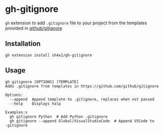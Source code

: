 # gh-gitignore

`gh` extension to add `.gitignore` file to your project from the templates provided in [github/gitignore](https://github.com/github/gitignore)

## Installation
```
gh extension install sh4x2/gh-gitignore
```

## Usage
```
gh gitignore [OPTIONS] [TEMPLATE]
Adds .gitignore from templates in https://github.com/github/gitignore

Options:
  --append  Append template to .gitignore, replaces when not passed
  --help    Displays halp

Examples:s
  gh gitignore Python  # Add Python .gitignore
  gh gitignore --append Global/VisualStudioCode  # Append VSCode to .gitignore
```
